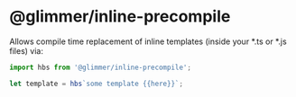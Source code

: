 # @glimmer/inline-precompile

Allows compile time replacement of inline templates (inside your *.ts or *.js files) via:

```js
import hbs from '@glimmer/inline-precompile';

let template = hbs`some template {{here}}`;
```
